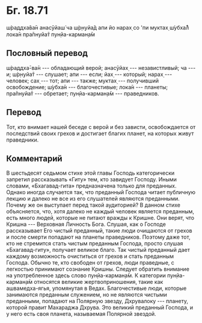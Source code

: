 # Бг. 18.71

ш́раддха̄ва̄н анасӯйаш́ ча ш́р̣н̣уйа̄д апи йо нарах̣ со 'пи муктах̣ ш́убха̄л̐ лока̄н
пра̄пнуйа̄т пун̣йа-карман̣а̄м

## Пословный перевод

ш́раддха̄-ва̄н --- обладающий верой; анасӯйах̣ --- независтливый; ча --- и;
ш́р̣н̣уйа̄т --- слушает; апи --- если; йах̣ --- который; нарах̣ --- человек;
сах̣ --- тот; апи --- также; муктах̣ --- получивший освобождение; ш́убха̄н
--- благочестивые; лока̄н --- планеты; пра̄пнуйа̄т --- обретает;
пун̣йа-карман̣а̄м --- праведников.

## Перевод

Тот, кто внимает нашей беседе с верой и без зависти, освобождается от
последствий своих грехов и достигает благих планет, на которых живут
праведники.

## Комментарий

В шестьдесят седьмом стихе этой главы Господь категорически запретил
рассказывать «Гиту» тем, кто завидует Господу. Иными словами,
«Бхагавад-гита» предназначена только для преданных. Однако иногда
случается так, что преданный Господа читает публичную лекцию и далеко не
все из его слушателей являются преданными. Почему же он выступает перед
такой аудиторией? В данном стихе объясняется, что, хотя далеко не каждый
человек является преданным, есть много людей, которые не питают вражды к
Кришне. Они верят, что Кришна --- Верховная Личность Бога. Слушая, как о
Господе рассказывает Его чистый преданный, такие люди очищаются от
грехов и после смерти попадают на планеты праведников. Поэтому даже тот,
кто не стремится стать чистым преданным Господа, просто слушая
«Бхагавад-гиту», получает великое благо. Так чистый преданный дает
каждому возможность очиститься от грехов и стать преданным Господа.
Обычно те, кто свободен от грехов, люди праведные, с легкостью принимают
сознание Кришны. Следует обратить внимание на употребленное здесь слово
пун̣йа-карман̣а̄м. К категории пун̣йа-карман̣а̄м относятся великие
жертвоприношения, такие как ашвамедха-ягья, упомянутая в Ведах.
Благочестивые люди, которые занимаются преданным служением, но не
являются чистыми преданными, попадают на Полярную звезду, Дхрувалоку ---
планету, которой правит Махараджа Дхрува. Это великий преданный Господа,
и у него есть своя планета, называемая Полярной звездой.
